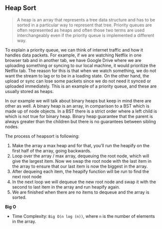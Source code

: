 ## Heap Sort

> A heap is an array that represents a tree data structure and has to be sorted in a particular way to represent that tree. Priority queues are often represented as heaps and often those two terms are used interchangeably even if the priority queue is implemented a different way.

To explain a priority queue, we can think of internet traffic and how it handles data packets. For example, if we are watching Netflix in one browser tab and in another tab, we have Google Drive where we are uploading something or syncing to our local machine, it would prioritize the Netflix tab. The reason for this is that when we watch something, we do not want the stream to lag or to be in a loading state. On the other hand, the upload or sync can lose some packets since we do not need it synced or uploaded immediately. This is an example of a priority queue, and these are usually stored as heaps.

In our example we will talk about binary heaps but keep in mind there are other as well. A binary heap is an array, in comparison to a BST which is made up of node objects. In a BST there is a strict order where a left child is which is not true for binary heap. Binary heap guarantee that the parent is always greater than the children but there is no guarantees between sibling nodes.

The process of heapsort is following:

1. Make the array a max heap and for that, you’ll run the heapify on the first half of the array, going backwards.
2. Loop over the array / max array, dequeuing the root node, which will give the largest item. Now we swap the root node with the last item in the array to ensure that our last item is now the biggest in the array.
3. After dequeing each item, the heapify function will be run to find the next root node
4. In the next loop we will dequeue the new root node and swap it with the second to last item in the array and run heapify again.
5. We are finished when there are no items to dequeue and the array is sorted.

**Big O**

- Time Complexity: `Big O(n log (n))`, where `n` is the number of elements in the array.
